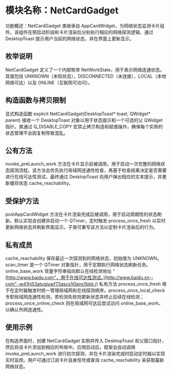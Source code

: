 # 模块名称：NetCardGadget

功能概述：NetCardGadget 类继承自 AppCardWidget，为网络状态监测卡片组件。该组件在预启动阶段和卡片渲染后分别执行相应的网络探测逻辑，通过 DesktopToast 提示用户当前的网络状态，并在界面上更新显示。

## 枚举说明

 NetCardGadget 定义了一个内部枚举 NetWorkState，用于表示网络连通状态。其值包括 UNKNOWN（未知状态），DISCONNECTED（未连接），LOCAL（本地网络可达）以及 ONLINE（互联网可访问）。

## 构造函数与拷贝限制

 显式构造函数 explicit NetCardGadget(DesktopToast* toast, QWidget* parent) 接收一个 DesktopToast 对象以用于状态提示和一个可选的父 QWidget 指针。类通过 Q_DISABLE_COPY 宏禁止拷贝构造和赋值操作，确保每个实例的状态管理不会因复制导致混乱。

## 公有方法

 invoke_preLaunch_work 方法在卡片显示前被调用，用于启动一次完整的网络状态探测流程。该方法会优先执行局域网连通性检查，再基于检查结果决定是否需要进行在线可达性测试，最终通过 DesktopToast 向用户弹出相应的文本提示，并更新缓存状态 cache_reachability。

## 受保护方法

 postAppCardWidget 方法在卡片渲染完成后被调用，用于启动周期性的状态刷新。默认实现会创建并启动一个 QTimer，定时触发 process_once_fresh 以实时更新网络状态并刷新界面显示。子类可重写该方法以定制卡片渲染后的行为。

## 私有成员

 cache_reachability 保存最近一次探测到的网络状态，初始值为 UNKNOWN。
 scan_timer 是一个 QTimer 对象指针，用于定期执行网络状态刷新任务。
 online_base_work 常量字符串指向默认在线检测地址 "[http://www.baidu.com"，用于在线可达性测试。](http://www.baidu.xn--com",-w41hj53atugiuwf73ascs1j0anx1blpl./)
 私有方法 process_once_fresh 用于在定时器触发时统一管理局域网和在线探测顺序。process_once_local_check 专职局域网连通性检测，若检测失败则更新状态并终止后续在线检测；process_once_online_check 则在局域网可达后尝试访问 online_base_work，以确认外网连通性。

## 使用示例

 在构造界面时，创建 NetCardGadget 实例并传入 DesktopToast 和父窗口指针，然后将该卡片添加到相应的布局中。应用启动后，框架会自动调用 invoke_preLaunch_work 进行初次探测，并在卡片渲染完成时启动定时器以实现实时监控。用户可通过订阅卡片自身信号或查询 cache_reachability 来获取最新网络状态。
